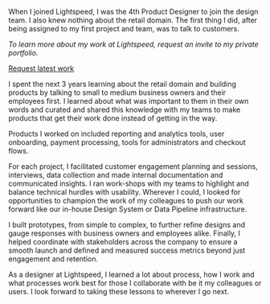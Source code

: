 When I joined Lightspeed, I was the 4th Product Designer to join the design team. I also knew nothing about the retail domain. The first thing I did, after being assigned to my first project and team, was to talk to customers.

*To learn more about my work at Lightspeed, request an invite to my private portfolio.*

<a class="button" href="mailto:hello@ospreydawn.com">Request latest work</a>

I spent the next 3 years learning about the retail domain and building products by talking to small to medium business owners and their employees first. I learned about what was important to them in their own words and curated and shared this knowledge with my teams to make products that get their work done instead of getting in the way.

Products I worked on included reporting and analytics tools, user onboarding, payment processing, tools for administrators and checkout flows. 

For each project, I facilitated customer engagement planning and sessions, interviews, data collection and made internal documentation and communicated insights. I ran work-shops with my teams to highlight and balance technical hurdles with usability. Wherever I could, I looked for opportunities to champion the work of my colleagues to push our work forward like our in-house Design System or Data Pipeline infrastructure.

I built prototypes, from simple to complex, to further refine designs and gauge responses with business owners and employees alike. Finally, I helped coordinate with stakeholders across the company to ensure a smooth launch and defined and measured success metrics beyond just engagement and retention.

As a designer at Lightspeed, I learned a lot about process, how I work and what processes work best for those I collaborate with be it my colleagues or users. I look forward to taking these lessons to wherever I go next.
